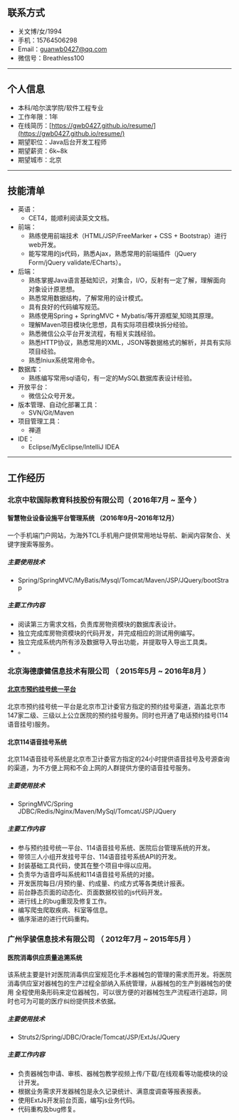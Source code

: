 ## 联系方式

- 关文博/女/1994
- 手机：15764506298
- Email：guanwb0427@qq.com
- 微信号：Breathless100

---
## 个人信息

 - 本科/哈尔滨学院/软件工程专业 
 - 工作年限：1年 
 - 在线简历：[https://gwb0427.github.io/resume/](https://gwb0427.github.io/resume/)
 - 期望职位：Java后台开发工程师
 - 期望薪资：6k~8k
 - 期望城市：北京
---
## 技能清单

- 英语：
	- CET4，能顺利阅读英文文档。
- 前端：
	- 熟练使用前端技术（HTML/JSP/FreeMarker + CSS + Bootstrap）进行web开发。
	- 能写常用的js代码，熟悉Ajax，熟悉常用的前端插件（jQuery Form/jQuery validate/ECharts）。
- 后端：
	- 熟练掌握Java语言基础知识，对集合，I/O，反射有一定了解，理解面向对象设计原思想。
	- 熟悉常用数据结构，了解常用的设计模式。
	- 具有良好的代码编写规范。
	- 熟练使用Spring + SpringMVC + Mybatis/等开源框架,知晓其原理。
	- 理解Maven项目模块化思想，具有实际项目模块拆分经验。
	- 熟悉微信公众平台开发流程，有相关实践经验。
	- 熟悉HTTP协议，熟悉常用的XML，JSON等数据格式的解析，并具有实际项目经验。
	- 熟悉lniux系统常用命令。
- 数据库：
	- 熟练编写常用sql语句，有一定的MySQL数据库表设计经验。
- 开放平台：
	- 微信公众号开发。
- 版本管理、自动化部署工具：
	- SVN/Git/Maven
- 项目管理工具：
	- 禅道
- IDE：
	- Eclipse/MyEclipse/IntelliJ IDEA

---
## 工作经历 

### 北京中软国际教育科技股份有限公司（ 2016年7月 ~ 至今 ）

#### 智慧物业设备设施平台管理系统 （2016年9月~2016年12月）

一个手机端门户网站，为海外TCL手机用户提供常用地址导航、新闻内容聚合、关键字搜索等服务。

##### 主要使用技术

- Spring/SpringMVC/MyBatis/Mysql/Tomcat/Maven/JSP/JQuery/bootStrap

##### 主要工作内容 

- 阅读第三方需求文档，负责库房物资模块的数据库表设计。
- 独立完成库房物资模块的代码开发，并完成相应的测试用例编写。
- 独立完成系统内所有涉及数据导入导出功能，并提取导入导出工具类。
- 。

### 北京海德康健信息技术有限公司 （ 2015年5月 ~ 2016年8月 ）

#### [北京市预约挂号统一平台](http://www.bjguahao.gov.cn) 

北京市预约挂号统一平台是北京市卫计委官方指定的预约挂号渠道，涵盖北京市147家二级、三级以上公立医院的预约挂号服务。同时也开通了电话预约挂号(114语音挂号)服务。

#### 北京114语音挂号系统 

北京114语音挂号系统是北京市卫计委官方指定的24小时提供语音挂号及号源查询的渠道，为不方便上网和不会上网的人群提供方便的语音挂号服务。

##### 主要使用技术

- SpringMVC/Spring JDBC/Redis/Nginx/Maven/MySql/Tomcat/JSP/JQuery

##### 主要工作内容 

- 参与预约挂号统一平台、114语音挂号系统、医院后台管理系统的开发。
- 带领三人小组开发挂号平台、114语音挂号系统API的开发。
- 封装基础工具代码，使其在整个项目中得以应用。
- 负责华为语音呼叫系统和114语音挂号系统的对接。
- 开发医院每日/月预约量、约成量、约成方式等各类统计报表。
- 前台静态页面的动态化、页面数据校验的js代码开发。
- 进行线上的bug重现及修复工作。
- 编写爬虫爬取疾病、科室等信息。
- 循序渐进的进行代码重构。

### 广州孚骏信息技术有限公司 （  2012年7月 ~ 2015年5月 ）

#### 医院消毒供应质量追溯系统

该系统主要是针对医院消毒供应室规范化手术器械包的管理的需求而开发。将医院消毒供应室对器械包的生产过程全部纳入系统管理，从器械包的生产到器械包的使用
全程使用条形码来定位器械包，可以很方便的对器械包生产流程进行追踪，同时也可为可能的医疗纠纷提供技术依据。

##### 主要使用技术

- Struts2/Spring/JDBC/Oracle/Tomcat/JSP/ExtJs/JQuery

##### 主要工作内容 

- 负责器械包申请、审核、器械包教学视频上传/下载/在线观看等功能模块的设计开发。
- 根据业务需求开发器械包是永久记录统计、满意度调查等报表报表。
- 使用ExtJs开发前台页面，编写js业务代码。
- 代码重构及bug修复。


